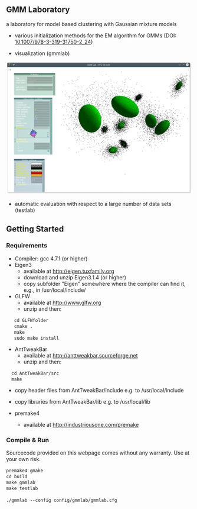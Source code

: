 
## GMM Laboratory

a laboratory for model based clustering with Gaussian mixture models

* various initialization methods for the EM algorithm for GMMs (DOI: [10.1007/978-3-319-31750-2_24](https://doi.org/10.1007/978-3-319-31750-2_24))


* visualization (gmmlab)

![gmmlab](screenshots/Screenshot_20170907_112557.png)
* automatic evaluation with respect to a large number of data sets (testlab)





## Getting Started


### Requirements


* Compiler: gcc 4.7.1 (or higher)
* Eigen3
  * available at http://eigen.tuxfamily.org
  * download and unzip Eigen3.1.4 (or higher)
  * copy subfolder "Eigen" somewhere where the compiler can find it, e.g., in /usr/local/include/
* GLFW
  * available at http://www.glfw.org
  * unzip and then:
````
   cd GLFWfolder
   cmake . 
   make
   sudo make install
````
* AntTweakBar
  * available at http://anttweakbar.sourceforge.net
  * unzip and then:
````
  cd AntTweakBar/src
  make 
````
  * copy header files from AntTweakBar/include e.g. to /usr/local/include
  * copy libraries from AntTweakBar/lib e.g. to  /usr/local/lib
  
* premake4
  * available at http://industriousone.com/premake
  
    
### Compile & Run

Sourcecode provided on this webpage comes without any warranty. Use at your own risk. 

````
premake4 gmake 
cd build
make gmmlab
make testlab

./gmmlab --config config/gmmlab/gmmlab.cfg
````

